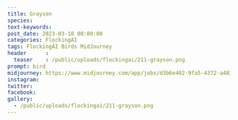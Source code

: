 ```yaml
---
title: Grayson
species: 
text-keywords: 
post_date: 2023-03-18 00:00:00
categories: FlockingAI
tags: FlockingAI Birds MidJourney 
header      :
  teaser    : /public/uploads/flockingai/211-grayson.png
prompt: bird 
midjourney: https://www.midjourney.com/app/jobs/d3b6e402-9fa5-4372-a483-51963c5b50eb
instagram: 
twitter: 
facebook: 
gallery: 
  - /public/uploads/flockingai/211-grayson.png
---
```



